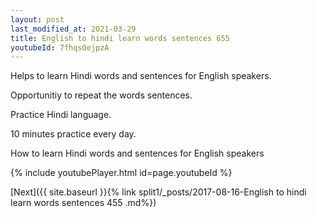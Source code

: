 ```yaml
---
layout: post
last_modified_at: 2021-03-29
title: English to hindi learn words sentences 655 
youtubeId: 7fhqsOejpzA
---
```

 
 
Helps to learn Hindi words and sentences for English speakers.

Opportunitiy to repeat the words sentences. 

Practice Hindi language. 
 
10 minutes practice every day. 
 
How to learn Hindi words and sentences for English speakers 
 
{% include youtubePlayer.html id=page.youtubeId %}
 
 
[Next]({{ site.baseurl }}{% link  split1/_posts/2017-08-16-English to hindi learn words sentences 455 .md%})
 

